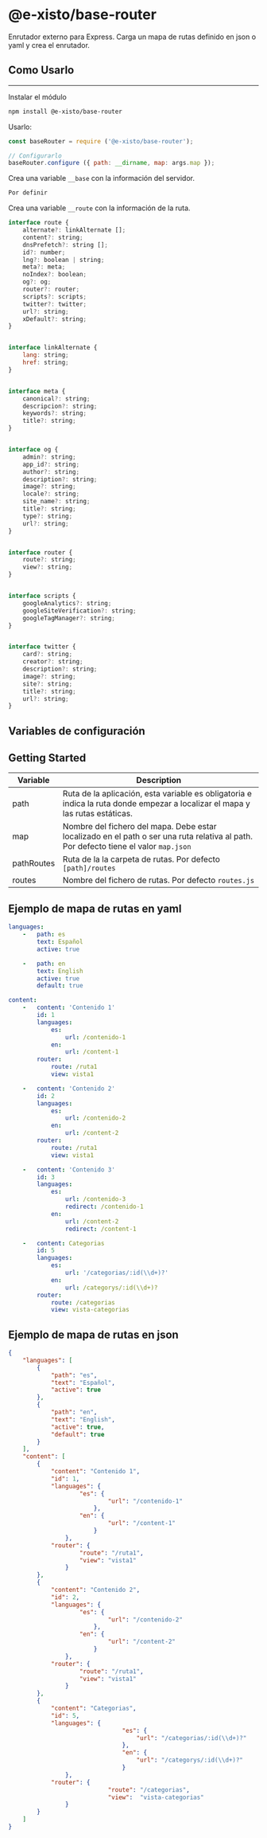 # @e-xisto/base-router

Enrutador externo para Express. Carga un mapa de rutas definido en json o yaml y crea el enrutador.

## Como Usarlo
---------

Instalar el módulo

```bash
npm install @e-xisto/base-router
```

Usarlo:

``` js
const baseRouter = require ('@e-xisto/base-router');

// Configurarlo
baseRouter.configure ({ path: __dirname, map: args.map });
```

Crea una variable ``__base`` con la información del servidor.

```javascript
Por definir
```

Crea una variable ``__route`` con la información de la ruta.

```javascript
interface route {
    alternate?: linkAlternate [];
    content?: string;
    dnsPrefetch?: string [];
    id?: number;
    lng?: boolean | string;
    meta?: meta;
    noIndex?: boolean;
    og?: og;
    router?: router;
    scripts?: scripts;
    twitter?: twitter;
    url?: string;
    xDefault?: string;
}


interface linkAlternate {
    lang: string;
    href: string;
}


interface meta {
    canonical?: string;
    descripcion?: string;
    keywords?: string;
    title?: string;
}


interface og {
    admin?: string;
    app_id?: string;
    author?: string;
    description?: string;
    image?: string;
    locale?: string;
    site_name?: string;
    title?: string;
    type?: string;
    url?: string;
}


interface router {
    route?: string;
    view?: string;
}


interface scripts {
    googleAnalytics?: string;
    googleSiteVerification?: string;
	googleTagManager?: string;
}


interface twitter {
    card?: string;
    creator?: string;
    description?: string;
    image?: string;
    site?: string;
    title?: string;
    url?: string;
}

```

## Variables de configuración

## Getting Started
|Variable|Description|
|--|--|
|path|Ruta de la aplicación, esta variable es obligatoria e indica la ruta donde empezar a localizar el mapa y las rutas estáticas.|
|map|Nombre del fichero del mapa. Debe estar localizado en el path o ser una ruta relativa al path. Por defecto tiene el valor `map.json`|
|pathRoutes|Ruta de la la carpeta de rutas. Por defecto `[path]/routes`|
|routes|Nombre del fichero de rutas. Por defecto `routes.js`|


## Ejemplo de mapa de rutas en yaml

```yaml
languages:
    -   path: es
        text: Español
        active: true

    -   path: en
        text: English
        active: true
        default: true

content:
    -   content: 'Contenido 1'
        id: 1
        languages:
            es:
                url: /contenido-1
            en:
                url: /content-1
        router:
            route: /ruta1
            view: vista1

    -   content: 'Contenido 2'
        id: 2
        languages:
            es:
                url: /contenido-2
            en:
                url: /content-2
        router:
            route: /ruta1
            view: vista1

    -   content: 'Contenido 3'
        id: 3
        languages:
            es:
                url: /contenido-3
                redirect: /contenido-1
            en:
                url: /content-2
                redirect: /content-1

    -   content: Categorias
        id: 5
        languages:
            es:
                url: '/categorias/:id(\\d+)?'
            en:
                url: /categorys/:id(\\d+)?
        router:
            route: /categorias
            view: vista-categorias
```


## Ejemplo de mapa de rutas en json

```json
{
	"languages": [
		{
			"path": "es",
			"text": "Español",
			"active": true
		},
		{
			"path": "en",
			"text": "English",
			"active": true,
            "default": true
		}
    ],
	"content": [
		{
			"content": "Contenido 1",
			"id": 1,
			"languages": {
					"es": {
							"url": "/contenido-1"
						},
					"en": {
							"url": "/content-1"
						}
				},
			"router": {
					"route": "/ruta1",
					"view": "vista1"
				}
		},
		{
			"content": "Contenido 2",
			"id": 2,
			"languages": {
					"es": {
							"url": "/contenido-2"
						},
					"en": {
							"url": "/content-2"
						}
				},
			"router": {
					"route": "/ruta1",
					"view": "vista1"
				}
		},
		{
			"content": "Categorias",
			"id": 5,
			"languages": {
								"es": {
									"url": "/categorias/:id(\\d+)?"
								},
								"en": {
									"url": "/categorys/:id(\\d+)?"
								}
				},
			"router": {
							"route": "/categorias",
							"view":  "vista-categorias"
				}
		}
	]
}
```



